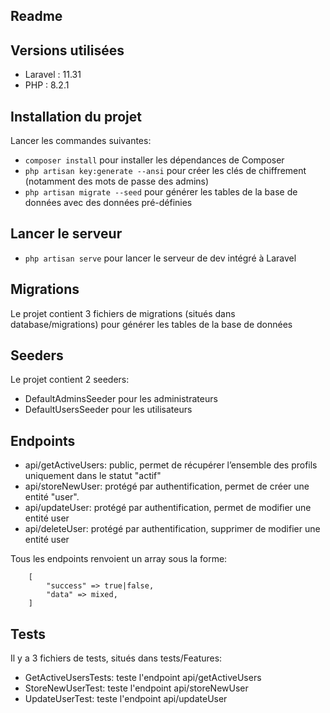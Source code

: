 ## Readme

## Versions utilisées

- Laravel : 11.31
- PHP : 8.2.1

## Installation du projet

Lancer les commandes suivantes:
- ``` composer install ``` pour installer les dépendances de Composer
- ``` php artisan key:generate --ansi ``` pour créer les clés de chiffrement (notamment des mots de passe des admins)
- ``` php artisan migrate --seed ``` pour générer les tables de la base de données avec des données pré-définies

## Lancer le serveur

- ``` php artisan serve ``` pour lancer le serveur de dev intégré à Laravel

## Migrations

Le projet contient 3 fichiers de migrations (situés dans database/migrations) pour générer les tables de la base de données

## Seeders

Le projet contient 2 seeders:
- DefaultAdminsSeeder pour les administrateurs
- DefaultUsersSeeder pour les utilisateurs

## Endpoints
- api/getActiveUsers: public, permet de récupérer l’ensemble des profils uniquement dans le statut "actif"
- api/storeNewUser: protégé par authentification, permet de créer une entité "user".
- api/updateUser: protégé par authentification, permet de modifier une entité user
- api/deleteUser: protégé par authentification, supprimer de modifier une entité user

Tous les endpoints renvoient un array sous la forme:

```
    [
        "success" => true|false,
        "data" => mixed,
    ]

```

## Tests

Il y a 3 fichiers de tests, situés dans tests/Features:
- GetActiveUsersTests: teste l'endpoint api/getActiveUsers
- StoreNewUserTest: teste l'endpoint api/storeNewUser
- UpdateUserTest: teste l'endpoint api/updateUser

